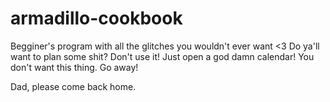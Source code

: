 # armadillo-cookbook
Begginer's program with all the glitches you wouldn't ever want <3
Do ya'll want to plan some shit?
Don't use it!
Just open a god damn calendar!
You don't want this thing. Go away!

Dad, please come back home.
